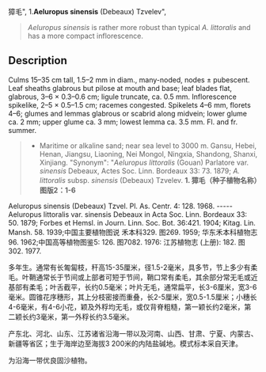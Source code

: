 獐毛",
1.**Aeluropus sinensis** (Debeaux) Tzvelev",

> *Aeluropus sinensis* is rather more robust than typical *A. littoralis* and has a more compact inflorescence.

## Description
Culms 15–35 cm tall, 1.5–2 mm in diam., many-noded, nodes ± pubescent. Leaf sheaths glabrous but pilose at mouth and base; leaf blades flat, glabrous, 3–6 × 0.3–0.6 cm; ligule truncate, ca. 0.5 mm. Inflorescence spikelike, 2–5 × 0.5–1.5 cm; racemes congested. Spikelets 4–6 mm, florets 4–6; glumes and lemmas glabrous or scabrid along midvein; lower glume ca. 2 mm; upper glume ca. 3 mm; lowest lemma ca. 3.5 mm. Fl. and fr. summer.

> * Maritime or alkaline sand; near sea level to 3000 m. Gansu, Hebei, Henan, Jiangsu, Liaoning, Nei Mongol, Ningxia, Shandong, Shanxi, Xinjiang.
  "Synonym": "*Aeluropus littoralis* (Gouan) Parlatore var. *sinensis* Debeaux, Actes Soc. Linn. Bordeaux 33: 73. 1879; *A. littoralis* subsp. *sinensis* (Debeaux) Tzvelev.
**1. 獐毛（种子植物名称）图版2：1-6**

Aeluropus sinensis (Debeaux) Tzvel. Pl. As. Centr. 4: 128. 1968. -----Aeluropus littoralis var. sinensis Debeaux in Acta Soc. Linn. Bordeaux 33: 50. 1879; Forbes et Hemsl. in Journ. Linn. Soc. Bot. 36:421. 1904; Kitag. Lin. Mansh. 58. 1939;中国主要植物图说 禾本科329. 图269. 1959; 华东禾本科植物志96. 1962;中国高等植物图鉴5: 126. 图7082. 1976: 江苏植物志 (上册): 182. 图302. 1977.

多年生。通常有长匍匐枝，秆高15-35厘米，径1.5-2毫米，具多节，节上多少有柔毛。叶鞘通常长于节间或上部者可短于节间，鞘口常有柔毛，其余部分常无毛或近基部有柔毛；叶舌截平，长约0.5毫米；叶片无毛，通常扁平，长3-6厘米，宽3-6毫米。圆锥花序穗形，其上分枝密接而重叠，长2-5厘米，宽0.5-1.5厘米；小穗长4-6毫米，有4-6小花，颖及外稃均无毛，或仅背脊粗糙，第一颖长约2毫米，第二颖长约3毫米，第一外稃长约3.5毫米。

产东北、河北、山东、江苏诸省沿海一带以及河南、山西、甘肃、宁夏、内蒙古、新疆等省区；生于海岸边至海拔3 200米的内陆盐碱地。模式标本采自天津。

为沿海一带优良固沙植物。
